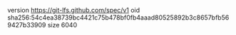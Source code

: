 version https://git-lfs.github.com/spec/v1
oid sha256:54c4ea38739bc4421c75b478bf0fb4aaad80525892b3c8657bfb569427b33909
size 6040
